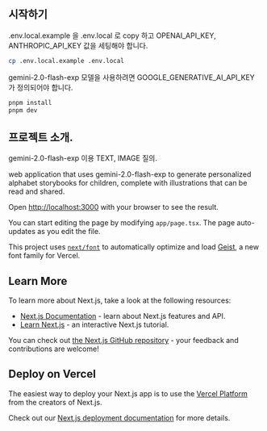 

## 시작하기

.env.local.example 을 .env.local 로 copy 하고 OPENAI_API_KEY, ANTHROPIC_API_KEY 값을 세팅해야 합니다.

```bash
cp .env.local.example .env.local
```

gemini-2.0-flash-exp 모델을 사용하려면  GOOGLE_GENERATIVE_AI_API_KEY 가 정의되어야 합니다.

```bash
pnpm install
pnpm dev

```

## 프로젝트 소개.

gemini-2.0-flash-exp 이용 TEXT, IMAGE 질의.

web application that uses gemini-2.0-flash-exp to generate personalized alphabet storybooks for children, complete with illustrations that can be read and shared.

Open [http://localhost:3000](http://localhost:3000) with your browser to see the result.

You can start editing the page by modifying `app/page.tsx`. The page auto-updates as you edit the file.




This project uses [`next/font`](https://nextjs.org/docs/app/building-your-application/optimizing/fonts) to automatically optimize and load [Geist](https://vercel.com/font), a new font family for Vercel.

## Learn More

To learn more about Next.js, take a look at the following resources:

- [Next.js Documentation](https://nextjs.org/docs) - learn about Next.js features and API.
- [Learn Next.js](https://nextjs.org/learn) - an interactive Next.js tutorial.

You can check out [the Next.js GitHub repository](https://github.com/vercel/next.js) - your feedback and contributions are welcome!

## Deploy on Vercel

The easiest way to deploy your Next.js app is to use the [Vercel Platform](https://vercel.com/new?utm_medium=default-template&filter=next.js&utm_source=create-next-app&utm_campaign=create-next-app-readme) from the creators of Next.js.

Check out our [Next.js deployment documentation](https://nextjs.org/docs/app/building-your-application/deploying) for more details.

